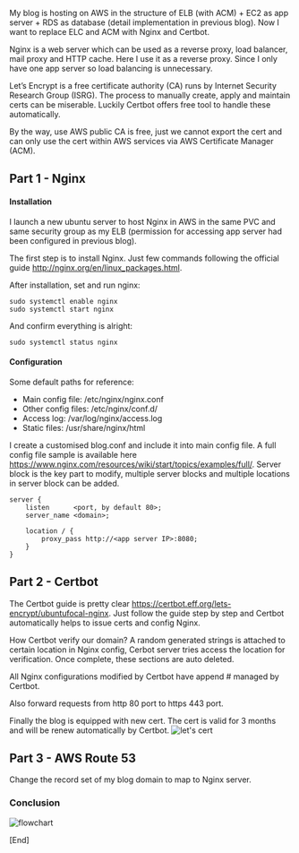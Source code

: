 My blog is hosting on AWS in the structure of ELB (with ACM) + EC2 as app server + RDS as database (detail implementation in previous blog). Now I want to replace ELC and ACM with Nginx and Certbot.

Nginx is a web server which can be used as a reverse proxy, load balancer, mail proxy and HTTP cache. Here I use it as a reverse proxy. Since I only have one app server so load balancing is unnecessary.

Let’s Encrypt is a free certificate authority (CA) runs by Internet Security Research Group (ISRG). The process to manually create, apply and maintain certs can be miserable. Luckily Certbot offers free tool to handle these automatically.

By the way, use AWS public CA is free, just we cannot export the cert and can only use the cert within AWS services via AWS Certificate Manager (ACM).

## Part 1 - Nginx
#### Installation
I launch a new ubuntu server to host Nginx in AWS in the same PVC and same security group as my ELB (permission for accessing app server had been configured in previous blog).

The first step is to install Nginx. Just few commands following the official guide http://nginx.org/en/linux_packages.html.

After installation, set and run nginx:
```
sudo systemctl enable nginx
sudo systemctl start nginx
```

And confirm everything is alright:
```
sudo systemctl status nginx
```

#### Configuration
Some default paths for reference:
* Main config file: /etc/nginx/nginx.conf
* Other config files: /etc/nginx/conf.d/
* Access log: /var/log/nginx/access.log
* Static files: /usr/share/nginx/html

I create a customised blog.conf and include it into main config file. A full config file sample is available here https://www.nginx.com/resources/wiki/start/topics/examples/full/. Server block is the key part to modify, multiple server blocks and multiple locations in server block can be added.
```
server {
    listen      <port, by default 80>;
    server_name <domain>;

    location / {
        proxy_pass http://<app server IP>:8080;
    }
}
```

## Part 2 - Certbot
The Certbot guide is pretty clear https://certbot.eff.org/lets-encrypt/ubuntufocal-nginx. Just follow the guide step by step and Certbot automatically helps to issue certs and config Nginx. 

How Certbot verify our domain? A random generated strings is attached to certain location in Nginx config, Cerbot server tries access the location for verification. Once complete, these sections are auto deleted.


All Nginx configurations modified by Certbot have append # managed by Certbot.

Also forward requests from http 80 port to https 443 port.

Finally the blog is equipped with new cert. The cert is valid for 3 months and will be renew automatically by Certbot.
![let's cert](https://acloudgurulab-2019-yc.s3.amazonaws.com/letsencryptcert.png)

## Part 3 - AWS Route 53
Change the record set of my blog domain to map to Nginx server.

### Conclusion
![flowchart](https://acloudgurulab-2019-yc.s3.amazonaws.com/nginxflowchart.png)

[End]
